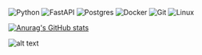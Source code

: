![Python](https://img.shields.io/badge/python-3670A0?style=for-the-badge&logo=python&logoColor=ffdd54) ![FastAPI](https://img.shields.io/badge/FastAPI-005571?style=for-the-badge&logo=fastapi) ![Postgres](https://img.shields.io/badge/postgres-%23316192.svg?style=for-the-badge&logo=postgresql&logoColor=white) ![Docker](https://img.shields.io/badge/docker-%230db7ed.svg?style=for-the-badge&logo=docker&logoColor=white) ![Git](https://img.shields.io/badge/git-%23F05033.svg?style=for-the-badge&logo=git&logoColor=white) ![Linux](https://img.shields.io/badge/Linux-FCC624?style=for-the-badge&logo=linux&logoColor=black)

[![Anurag's GitHub stats](https://github-readme-stats.vercel.app/api?username=dreek1337&show_icons=true&theme=radical)](https://github.com/anuraghazra/github-readme-stats)

![alt text](https://sun9-23.userapi.com/impg/dMHoVEaZKhn-fFZICuBbfO_eCSat-Zl-1hUtAw/ZewWiNZxIMs.jpg?size=474x672&quality=96&sign=89ed5278289f4cc5c10754fa6d1c72fd&type=album](https://sun9-61.userapi.com/impg/rosLzqgFGHQF7Drc1XErB0pGhP5RS9eUjVrXkg/tAeTosQyPkw.jpg?size=466x662&quality=96&sign=cb8d1749137c27e0d4e40b05bc5f9bdc&type=album)https://sun9-61.userapi.com/impg/rosLzqgFGHQF7Drc1XErB0pGhP5RS9eUjVrXkg/tAeTosQyPkw.jpg?size=466x662&quality=96&sign=cb8d1749137c27e0d4e40b05bc5f9bdc&type=album)

